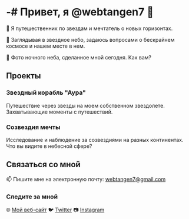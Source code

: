 # -# Привет, я @webtangen7 👋

🚀 Я путешественник по звездам и мечтатель о новых горизонтах.

🌌 Заглядывая в звездное небо, задаюсь вопросами о бескрайнем космосе и нашем месте в нем.

📸 Фото ночного неба, сделанное мной сегодня. Как вам?

## Проекты

### Звездный корабль "Аура"
Путешествие через звезды на моем собственном звездолете. Захватывающие моменты с путешествий.

### Созвездия мечты
Исследование и наблюдение за созвездиями на разных континентах. Что вы видите в небесной сфере?

## Связаться со мной

📫 Пишите мне на электронную почту: webtangen7@gmail.com

### Следите за мной

🌐 [Мой веб-сайт](https://webtangen7.com)
🐦 [Twitter](https://twitter.com/webtangen7)
📷 [Instagram](https://instagram.com/webtangen7)
